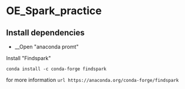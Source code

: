 # OE_Spark_practice

## Install dependencies

- __Open "anaconda promt"

Install "Findspark" 

``` shell
conda install -c conda-forge findspark
```

for more information ```url https://anaconda.org/conda-forge/findspark ```
